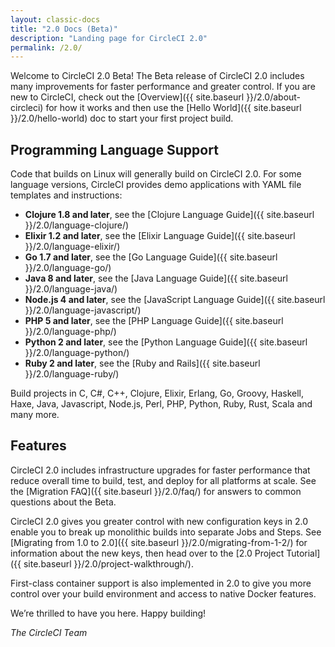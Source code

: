 ```yaml
---
layout: classic-docs
title: "2.0 Docs (Beta)"
description: "Landing page for CircleCI 2.0"
permalink: /2.0/
---
```


Welcome to CircleCI 2.0 Beta! The Beta release of CircleCI 2.0 includes many improvements for faster performance and greater control. If you are new to CircleCI, check out the [Overview]({{ site.baseurl }}/2.0/about-circleci) for how it works and then use the [Hello World]({{ site.baseurl }}/2.0/hello-world) doc to start your first project build.

## Programming Language Support

Code that builds on Linux will generally build on CircleCI 2.0. For some language versions, CircleCI provides demo applications with YAML file templates and instructions: 

- **Clojure 1.8 and later**, see the [Clojure Language Guide]({{ site.baseurl }}/2.0/language-clojure/)
- **Elixir 1.2 and later**, see the [Elixir Language Guide]({{ site.baseurl }}/2.0/language-elixir/)
- **Go 1.7 and later**, see the [Go Language Guide]({{ site.baseurl }}/2.0/language-go/)
- **Java 8 and later**, see the [Java Language Guide]({{ site.baseurl }}/2.0/language-java/)
- **Node.js 4 and later**, see the [JavaScript Language Guide]({{ site.baseurl }}/2.0/language-javascript/)
- **PHP 5 and later**, see the [PHP Language Guide]({{ site.baseurl }}/2.0/language-php/)
- **Python 2 and later**, see the [Python Language Guide]({{ site.baseurl }}/2.0/language-python/)
- **Ruby 2 and later**, see the [Ruby and Rails]({{ site.baseurl }}/2.0/language-ruby/) 

Build projects in C, C#, C++, Clojure, Elixir, Erlang, Go, Groovy, Haskell, Haxe, Java, Javascript, Node.js, Perl, PHP, Python, Ruby, Rust, Scala and many more. 

## Features

CircleCI 2.0 includes infrastructure upgrades for faster performance that reduce overall time to build, test, and deploy for all platforms at scale. See the [Migration FAQ]({{ site.baseurl }}/2.0/faq/) for answers to common questions about the Beta.

CircleCI 2.0 gives you greater control with new configuration keys in 2.0 enable you to break up monolithic builds into separate Jobs and Steps. See [Migrating from 1.0 to 2.0]({{ site.baseurl }}/2.0/migrating-from-1-2/) for information about the new keys, then head over to the [2.0 Project Tutorial]({{ site.baseurl }}/2.0/project-walkthrough/).

First-class container support is also implemented in 2.0 to give you more control over your build environment and access to native Docker features.

We’re thrilled to have you here. Happy building!

_The CircleCI Team_
